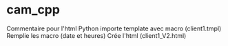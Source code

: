 # cam_cpp

Commentaire pour l'html
Python importe template avec macro (client1.tmpl)
Remplie les macro (date et heures)
Crée l'html (client1_V2.html)
